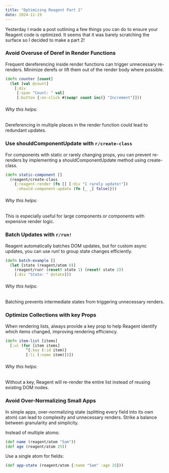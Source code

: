 ```yaml
---
title: "Optimizing Reagent Part 2"
date: 2024-11-19
---
```


Yesterday I made a post outlining a few things you can do to ensure your Reagent code is optimized. It seems that it was
barely scratching the surface so I decided to make a part 2!

### Avoid Overuse of Deref in Render Functions

Frequent dereferencing inside render functions can trigger unnecessary re-renders. Minimize derefs or lift them out of 
the render body where possible.

```clojure
(defn counter [count]
  (let [val @count]
    [:div
     [:span "Count: " val]
     [:button {:on-click #(swap! count inc)} "Increment"]]))
```

###### Why this helps:

Dereferencing in multiple places in the render function could lead to redundant updates.

### Use shouldComponentUpdate with `r/create-class`

For components with static or rarely changing props, you can prevent re-renders by implementing a shouldComponentUpdate 
method using create-class.

```clojure
(defn static-component []
  (reagent/create-class
    {:reagent-render (fn [] [:div "I rarely update!"])
     :should-component-update (fn [_ _] false)}))
```

###### Why this helps:
This is especially useful for large components or components with expensive render logic.

### Batch Updates with `r/run!`

Reagent automatically batches DOM updates, but for custom async updates, you can use run! to group state changes 
efficiently.

```clojure
(defn batch-example []
  (let [state (reagent/atom 0)]
    (reagent/run! (reset! state 1) (reset! state 2))
    [:div "State: " @state]))
```

###### Why this helps:
Batching prevents intermediate states from triggering unnecessary renders.

### Optimize Collections with key Props

When rendering lists, always provide a key prop to help Reagent identify which items changed, improving rendering 
efficiency.

```clojure
(defn item-list [items]
  [:ul (for [item items]
         ^{:key (:id item)}
         [:li (:name item)])])
```

###### Why this helps:
Without a key, Reagent will re-render the entire list instead of reusing existing DOM nodes.


### Avoid Over-Normalizing Small Apps

In simple apps, over-normalizing state (splitting every field into its own atom) can lead to complexity and unnecessary 
renders. Strike a balance between granularity and simplicity.

Instead of multiple atoms:
```clojure
(def name (reagent/atom "Sam"))
(def age (reagent/atom 25))
```

Use a single atom for fields:
```clojure
(def app-state (reagent/atom {:name "Sam" :age 25}))
```

